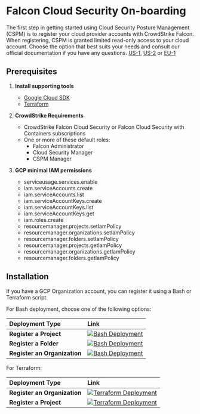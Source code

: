# Falcon Cloud Security On-boarding

The first step in getting started using Cloud Security Posture Management (CSPM) is to register your cloud provider accounts with CrowdStrike Falcon. When registering, CSPM is granted limited read-only access to your cloud account.
Choose the option that best suits your needs and consult our official documentation if you have any questions. [US-1](https://falcon.crowdstrike.com/documentation/page/c9209855/register-a-gcp-account), [US-2](https://falcon.us-2.crowdstrike.com/documentation/page/c9209855/register-a-gcp-account) or [EU-1](https://falcon.eu-1.crowdstrike.com/documentation/page/c9209855/register-a-gcp-account)

## Prerequisites

1. **Install supporting tools**
   - [Google Cloud SDK](https://cloud.google.com/sdk/docs/install-sdk)
   - [Terraform](https://www.terraform.io/)

2. **CrowdStrike Requirements**
   - CrowdStrike Falcon Cloud Security or Falcon Cloud Security with Containers subscriptions
   - One or more of these default roles:
      - Falcon Administrator
      - Cloud Security Manager
      - CSPM Manager

3. **GCP minimal IAM permissions**
   - serviceusage.services.enable
   - iam.serviceAccounts.create
   - iam.serviceAccounts.list
   - iam.serviceAccountKeys.create
   - iam.serviceAccountKeys.list
   - iam.serviceAccountKeys.get
   - iam.roles.create
   - resourcemanager.projects.setIamPolicy
   - resourcemanager.organizations.setIamPolicy
   - resourcemanager.folders.setIamPolicy
   - resourcemanager.projects.getIamPolicy
   - resourcemanager.organizations.getIamPolicy
   - resourcemanager.folders.getIamPolicy

## Installation

If you have a GCP Organization account, you can register it using a Bash or Terraform script.

For Bash deployment, choose one of the following options:

| Deployment Type | Link |
|:--| :--|
| **Register a Project** | [![Bash Deployment](https://gstatic.com/cloudssh/images/open-btn.svg)](https://shell.cloud.google.com/cloudshell/editor?cloudshell_git_repo=https%3A%2F%2Fgithub.com%2Figorschultz%2FFalconGCP.git&cloudshell_workspace=gcp&cloudshell_tutorial=docs/add_gcp_project.md) |
| **Register a Folder** | [![Bash Deployment](https://gstatic.com/cloudssh/images/open-btn.svg)](https://shell.cloud.google.com/cloudshell/editor?cloudshell_git_repo=https%3A%2F%2Fgithub.com%2Figorschultz%2FFalconGCP.git&cloudshell_workspace=gcp&cloudshell_tutorial=docs/add_gcp_folder.md) |
| **Register an Organization** | [![Bash Deployment](https://gstatic.com/cloudssh/images/open-btn.svg)](https://shell.cloud.google.com/cloudshell/editor?cloudshell_git_repo=https%3A%2F%2Fgithub.com%2Figorschultz%2FFalconGCP.git&cloudshell_workspace=gcp&cloudshell_tutorial=docs/add_gcp_organization.md) |

For Terraform:

| Deployment Type | Link |
|:--| :--|
| **Register an Organization** | [![Terraform Deployment](https://gstatic.com/cloudssh/images/open-btn.svg)](https://shell.cloud.google.com/cloudshell/editor?cloudshell_git_repo=https%3A%2F%2Fgithub.com%2Figorschultz%2FFalconGCP.git&cloudshell_workspace=gcp/gcp-terraform&cloudshell_tutorial=docs/register_organization_terraform.md) |
| **Register a Project** | [![Terraform Deployment](https://gstatic.com/cloudssh/images/open-btn.svg)](https://shell.cloud.google.com/cloudshell/editor?cloudshell_git_repo=https%3A%2F%2Fgithub.com%2Figorschultz%2FFalconGCP.git&cloudshell_workspace=gcp/gcp-terraform&cloudshell_tutorial=docs/register-project-terraform.md) |

